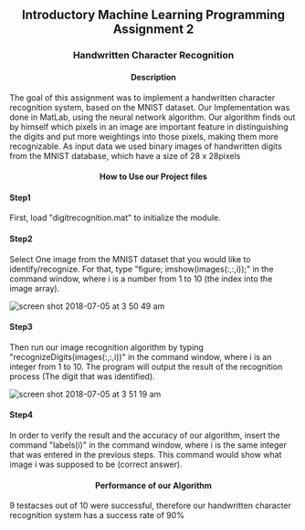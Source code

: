 <h2 align="center">Introductory Machine Learning Programming Assignment 2</h2>
<h3 align="center">Handwritten Character Recognition</h3>
<h4 align="center">Description</h4>
The goal of this assignment was to implement a handwritten character recognition system, based on the MNIST dataset.
Our Implementation was done in MatLab, using the neural network algorithm. Our algorithm finds out by himself which pixels in an image are important feature in distinguishing the digits and put more weightings into those pixels, making them more recognizable.
As input data we used binary images of handwritten digits from the MNIST database, which have a size of 28 x 28pixels


<h4 align="center">How to Use our Project files</h4>

<h4>Step1</h4>
First, load "digitrecognition.mat" to initialize the module.


<h4>Step2</h4>
Select One image from the MNIST dataset that you would like to identify/recognize. For that, type "figure; imshow(images(:,:,i));" in the command window, where i is a number from 1 to 10 (the index into the image array).




![screen shot 2018-07-05 at 3 50 49 am](https://user-images.githubusercontent.com/38835734/42292985-2be0ec52-8009-11e8-8558-e50eb8815ab0.png)


<h4>Step3</h4>
Then run our image recognition algorithm by typing "recognizeDigits(images(:,:,i))" in the command window, where i is an integer from 1 to 10. The program will output the result of the recognition process (The digit that was identified).

![screen shot 2018-07-05 at 3 51 19 am](https://user-images.githubusercontent.com/38835734/42293054-bea85750-8009-11e8-98f3-5f6c3450a2bd.png)


<h4>Step4</h4>
In order to verify the result and the accuracy of our algorithm, insert the command "labels(i)" in the command window, where i is the same integer that was entered in the previous steps. This command would show what image i was supposed to be (correct answer).



<h4 align="center">Performance of our Algorithm</h4>

9 testacses out of 10 were successful, therefore our handwritten character recognition system has a success rate of 90%
